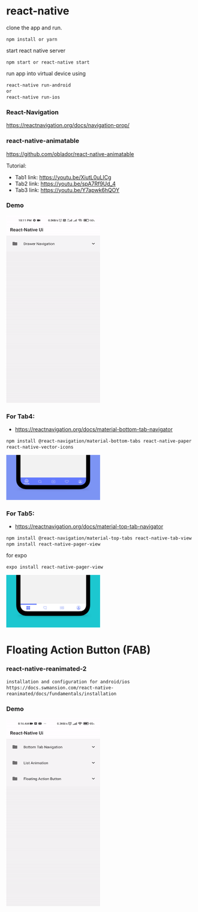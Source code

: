 # react-native

clone the app and run.
```
npm install or yarn
```
start react native server
```
npm start or react-native start
```
run app into virtual device using
```
react-native run-android 
or
react-native run-ios
```

### React-Navigation
https://reactnavigation.org/docs/navigation-prop/

### react-native-animatable
https://github.com/oblador/react-native-animatable

Tutorial:
* Tab1 link: https://youtu.be/XiutL0uLICg
* Tab2 link: https://youtu.be/spA7Rf9Ud_4
* Tab3 link: https://youtu.be/Y7apwk6hQOY

### Demo
<img src="/gif/anim-Tab.gif" width="250" height="500" />

### For Tab4:
* https://reactnavigation.org/docs/material-bottom-tab-navigator
```
npm install @react-navigation/material-bottom-tabs react-native-paper react-native-vector-icons
```
<img src="/gif/tab4.jpg" width="250" height="120" />

### For Tab5:
* https://reactnavigation.org/docs/material-top-tab-navigator
```
npm install @react-navigation/material-top-tabs react-native-tab-view
npm install react-native-pager-view
```
for expo
```
expo install react-native-pager-view
```

<img src="/gif/tab5.jpg" width="250" height="140" />

# Floating Action Button (FAB)

### react-native-reanimated-2
```
installation and configuration for android/ios
https://docs.swmansion.com/react-native-reanimated/docs/fundamentals/installation
```

### Demo
<img src="/gif/FAB-demo.gif" width="250" height="500" />
